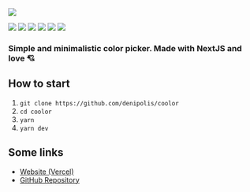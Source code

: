 <img src="https://i.imgur.com/YiEyiSC.png"/>
<p>
    <img src="https://vercelbadge.vercel.app/api/denipolis/coolor">
    <img src="https://img.shields.io/github/repo-size/denipolis/coolor">
    <img src="https://img.shields.io/github/issues/denipolis/coolor">
    <img src="https://img.shields.io/github/issues-pr/denipolis/coolor">
    <img src="https://img.shields.io/website?url=http://coolor.vercel.app">
    <img src="https://img.shields.io/github/last-commit/denipolis/coolor">
</p>


### Simple and minimalistic color picker. Made with NextJS and love 💘

## How to start
1. `git clone https://github.com/denipolis/coolor`
2. `cd coolor`
3. `yarn`
4. `yarn dev`

## Some links 
* [Website (Vercel)](https://coolor.vercel.app/)
* [GitHub Repository](https://github.com/denipolis/coolor)
